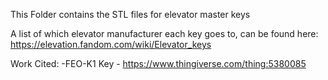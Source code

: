 This Folder contains the STL files for elevator master keys

A list of which elevator manufacturer each key goes to, can be found here:
https://elevation.fandom.com/wiki/Elevator_keys






Work Cited:
-FEO-K1 Key - https://www.thingiverse.com/thing:5380085
